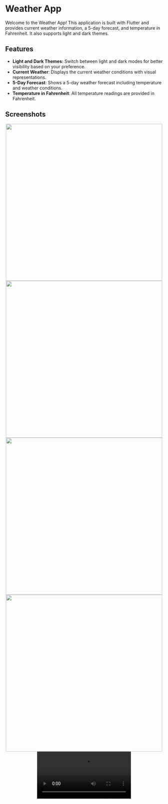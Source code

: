 # Weather App

Welcome to the Weather App! This application is built with Flutter and provides current weather information, a 5-day forecast, and temperature in Fahrenheit. It also supports light and dark themes.

## Features

- **Light and Dark Themes**: Switch between light and dark modes for better visibility based on your preference.
- **Current Weather**: Displays the current weather conditions with visual representations.
- **5-Day Forecast**: Shows a 5-day weather forecast including temperature and weather conditions.
- **Temperature in Fahrenheit**: All temperature readings are provided in Fahrenheit.

## Screenshots

<div align="center">
   <img src="https://github.com/Ashupaldeora/weather_app/assets/143180848/1c6d78f5-7a61-43b1-b235-9c34665ca689" height=500px >
 <img src="https://github.com/Ashupaldeora/weather_app/assets/143180848/16a5d0fb-5c80-4730-b10f-0a4aac85366d" height=500px ></div>
 
 <div align="center">
   <img src="https://github.com/Ashupaldeora/weather_app/assets/143180848/a7dda13e-115e-4c46-acfc-f7e98fcfcdb9" height=500px >
 <img src="https://github.com/Ashupaldeora/weather_app/assets/143180848/422e30ee-26e6-4ad3-ba78-7a9db3a1092c" height=500px >
 
   <video src="https://github.com/Ashupaldeora/weather_app/assets/143180848/a7677a8a-2410-4e9a-bc48-108d1cd39417">
 </div>



